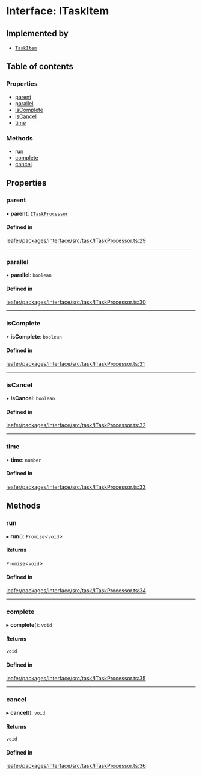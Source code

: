 # Interface: ITaskItem

## Implemented by

- [`TaskItem`](../classes/TaskItem.md)

## Table of contents

### Properties

- [parent](ITaskItem.md#parent)
- [parallel](ITaskItem.md#parallel)
- [isComplete](ITaskItem.md#iscomplete)
- [isCancel](ITaskItem.md#iscancel)
- [time](ITaskItem.md#time)

### Methods

- [run](ITaskItem.md#run)
- [complete](ITaskItem.md#complete)
- [cancel](ITaskItem.md#cancel)

## Properties

### parent

• **parent**: [`ITaskProcessor`](ITaskProcessor.md)

#### Defined in

[leafer/packages/interface/src/task/ITaskProcessor.ts:29](https://github.com/leaferjs/leafer/blob/a596007/packages/interface/src/task/ITaskProcessor.ts#L29)

___

### parallel

• **parallel**: `boolean`

#### Defined in

[leafer/packages/interface/src/task/ITaskProcessor.ts:30](https://github.com/leaferjs/leafer/blob/a596007/packages/interface/src/task/ITaskProcessor.ts#L30)

___

### isComplete

• **isComplete**: `boolean`

#### Defined in

[leafer/packages/interface/src/task/ITaskProcessor.ts:31](https://github.com/leaferjs/leafer/blob/a596007/packages/interface/src/task/ITaskProcessor.ts#L31)

___

### isCancel

• **isCancel**: `boolean`

#### Defined in

[leafer/packages/interface/src/task/ITaskProcessor.ts:32](https://github.com/leaferjs/leafer/blob/a596007/packages/interface/src/task/ITaskProcessor.ts#L32)

___

### time

• **time**: `number`

#### Defined in

[leafer/packages/interface/src/task/ITaskProcessor.ts:33](https://github.com/leaferjs/leafer/blob/a596007/packages/interface/src/task/ITaskProcessor.ts#L33)

## Methods

### run

▸ **run**(): `Promise`<`void`\>

#### Returns

`Promise`<`void`\>

#### Defined in

[leafer/packages/interface/src/task/ITaskProcessor.ts:34](https://github.com/leaferjs/leafer/blob/a596007/packages/interface/src/task/ITaskProcessor.ts#L34)

___

### complete

▸ **complete**(): `void`

#### Returns

`void`

#### Defined in

[leafer/packages/interface/src/task/ITaskProcessor.ts:35](https://github.com/leaferjs/leafer/blob/a596007/packages/interface/src/task/ITaskProcessor.ts#L35)

___

### cancel

▸ **cancel**(): `void`

#### Returns

`void`

#### Defined in

[leafer/packages/interface/src/task/ITaskProcessor.ts:36](https://github.com/leaferjs/leafer/blob/a596007/packages/interface/src/task/ITaskProcessor.ts#L36)
